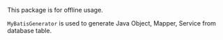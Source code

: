 This package is for offline usage.

`MyBatisGenerator` is used to generate Java Object, Mapper, Service from database table.